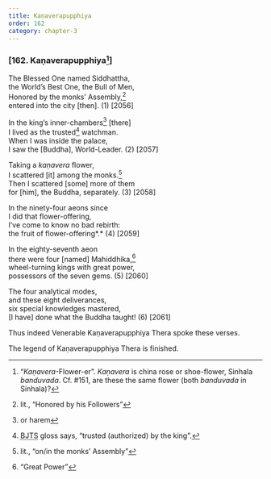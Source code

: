 ```yaml
---
title: Kaṇaverapupphiya
order: 162
category: chapter-3
---
```


### \[162. Kaṇaverapupphiya[^1]\]

The Blessed One named Siddhattha,  
the World’s Best One, the Bull of Men,  
Honored by the monks’ Assembly,[^2]  
entered into the city \[then\]. (1) \[2056\]

In the king’s inner-chambers[^3] \[there\]  
I lived as the trusted[^4] watchman.  
When I was inside the palace,  
I saw the \[Buddha\], World-Leader. (2) \[2057\]

Taking a *kaṇavera* flower,  
I scattered \[it\] among the monks.[^5]  
Then I scattered \[some\] more of them  
for \[him\], the Buddha, separately. (3) \[2058\]

In the ninety-four aeons since  
I did that flower-offering,  
I’ve come to know no bad rebirth:  
the fruit of flower-offering*.* (4) \[2059\]

In the eighty-seventh aeon  
there were four \[named\] Mahiddhika,[^6]  
wheel-turning kings with great power,  
possessors of the seven gems. (5) \[2060\]

The four analytical modes,  
and these eight deliverances,  
six special knowledges mastered,  
\[I have\] done what the Buddha taught! (6) \[2061\]

Thus indeed Venerable Kaṇaverapupphiya Thera spoke these verses.

The legend of Kaṇaverapupphiya Thera is finished.

[^1]: “*Kaṇavera*-Flower-er”. *Kaṇavera* is china rose or shoe-flower, Sinhala *banduvada*. Cf. \#151, are these the same flower (both *banduvada* in Sinhala)?

[^2]: lit., “Honored by his Followers”

[^3]: or harem

[^4]: <abbr title="Buddha Jayanthi Tripitaka Series">BJTS</abbr> gloss says, “trusted (authorized) by the king”.

[^5]: lit., “on/in the monks’ Assembly”

[^6]: “Great Power”
